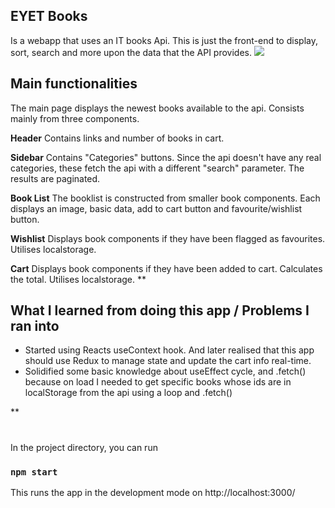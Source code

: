 
## EYET Books
Is a webapp that uses an IT books Api. This is just the front-end to display, sort, search and more upon the data that the API provides.
<img src="https://i.ibb.co/5MmYKVw/eyet.png"/>

## Main functionalities
The main page displays the newest books available to the api.
Consists mainly from three components.

**Header** 
Contains links and number of books in cart.

**Sidebar**
Contains "Categories" buttons. Since the api doesn't have any real categories, these fetch the api with a different "search" parameter. The results are paginated.

**Book List**
The booklist is constructed from smaller book components.
Each displays an image, basic data, add to cart button and favourite/wishlist button.

**Wishlist**
Displays book components if they have been flagged as favourites.
Utilises localstorage.

**Cart**
Displays book components if they have been added to cart. Calculates the total. Utilises localstorage.
**

## What I learned from doing this app / Problems I ran into

 - Started using Reacts useContext hook. And later realised that this   app should use Redux to manage state and update the cart info real-time.
 - Solidified some basic knowledge about useEffect cycle, and .fetch() because on load I needed to get specific books whose ids are in localStorage from the api using a loop and .fetch() 

**
#
In the project directory, you can run
### `npm start`
This runs the app in the development mode on http://localhost:3000/


